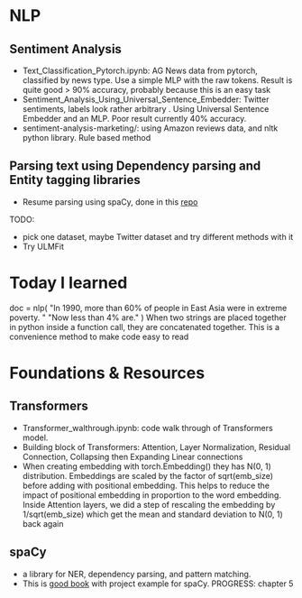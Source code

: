 # NLP

## Sentiment Analysis

- Text_Classification_Pytorch.ipynb: AG News data from pytorch, classified by news type. Use a simple MLP with the raw tokens. Result is quite good > 90% accuracy, probably because this is an easy task
- Sentiment_Analysis_Using_Universal_Sentence_Embedder: Twitter sentiments, labels look rather arbitrary . Using Universal Sentence Embedder and an MLP. Poor result currently 40% accuracy.
- sentiment-analysis-marketing/: using Amazon reviews data, and nltk python library. Rule based method

## Parsing text using Dependency parsing and Entity tagging libraries

- Resume parsing using spaCy, done in this [repo](https://github.com/hangjoni/resume-parsing)

TODO:

- pick one dataset, maybe Twitter dataset and try different methods with it
- Try ULMFit

# Today I learned

doc = nlp(
"In 1990, more than 60% of people in East Asia were in extreme poverty. "
"Now less than 4% are."
)
When two strings are placed together in python inside a function call, they are concatenated together. This is a convenience method to make code easy to read

# Foundations & Resources

## Transformers

- Transformer_walthrough.ipynb: code walk through of Transformers model.
- Building block of Transformers: Attention, Layer Normalization, Residual Connection, Collapsing then Expanding Linear connections
- When creating embedding with torch.Embedding() they has N(0, 1) distribution. Embeddings are scaled by the factor of sqrt(emb_size) before adding with positional embedding. This helps to reduce the impact of positional embedding in proportion to the word embedding. Inside Attention layers, we did a step of rescaling the embedding by 1/sqrt(emb_size) which get the mean and standard deviation to N(0, 1) back again

## spaCy

- a library for NER, dependency parsing, and pattern matching.
- This is [good book](http://spacy.pythonhumanities.com/02_01_entityruler.html) with project example for spaCy. PROGRESS: chapter 5
